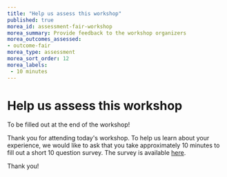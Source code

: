 ```yaml
---
title: "Help us assess this workshop"
published: true
morea_id: assessment-fair-workshop
morea_summary: Provide feedback to the workshop organizers
morea_outcomes_assessed:
- outcome-fair
morea_type: assessment
morea_sort_order: 12
morea_labels:
 - 10 minutes 
---
```


# Help us assess this workshop

<div class="alert alert-danger mt-4" role="alert" markdown="1">
<i class="fa-solid fa-circle-exclamation fa-xl"></i> To be filled out at the end of the workshop!
</div>

Thank you for attending today's workshop. To help us learn about your experience, we would like to ask that you take approximately 10 minutes to fill out a short 10 question survey.  The survey is available [here](https://forms.gle/uA42NVYYXkAvJwUA7).

Thank you!
